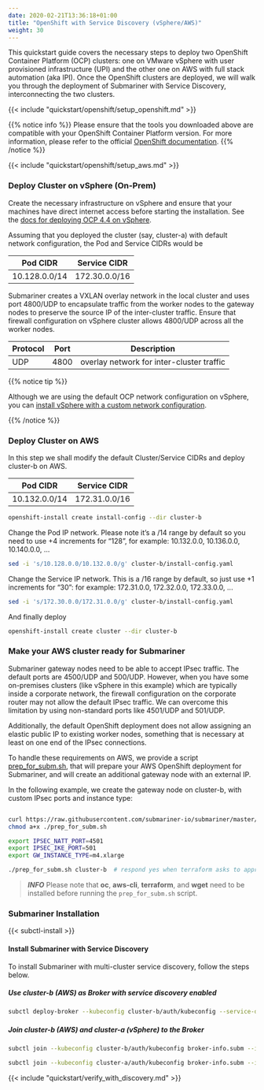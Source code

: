 ```yaml
---
date: 2020-02-21T13:36:18+01:00
title: "OpenShift with Service Discovery (vSphere/AWS)"
weight: 30
---
```


This quickstart guide covers the necessary steps to deploy two OpenShift Container Platform (OCP) clusters: one on VMware vSphere with user
provisioned infrastructure (UPI) and the other one on AWS with full stack automation (aka IPI). Once the OpenShift clusters are deployed,
we will walk you through the deployment of Submariner with Service Discovery, interconnecting the two clusters.

{{< include "quickstart/openshift/setup_openshift.md" >}}

{{% notice info %}}
Please ensure that the tools you downloaded above are compatible with your OpenShift Container Platform version. For more information,
please refer to the official [OpenShift documentation](https://docs.openshift.com/container-platform/).
{{% /notice %}}

{{< include "quickstart/openshift/setup_aws.md" >}}

### Deploy Cluster on vSphere (On-Prem)

Create the necessary infrastructure on vSphere and ensure that your machines have direct internet access before starting the installation.
See the [docs for deploying OCP 4.4 on
vSphere](https://docs.openshift.com/container-platform/4.4/installing/installing_vsphere/installing-vsphere.html).

Assuming that you deployed the cluster (say, cluster-a) with default network configuration, the Pod and Service CIDRs would be

| Pod CIDR     | Service CIDR |
|--------------|--------------|
|10.128.0.0/14 |172.30.0.0/16 |

Submariner creates a VXLAN overlay network in the local cluster and uses port 4800/UDP to encapsulate traffic from the worker nodes to the
gateway nodes to preserve the source IP of the inter-cluster traffic.
Ensure that firewall configuration on vSphere cluster allows 4800/UDP across all the worker nodes.

|  Protocol  |  Port  |     Description                              |
|------------|--------|----------------------------------------------|
|   UDP      |  4800  | overlay network for inter-cluster traffic    |

{{% notice tip %}}

Although we are using the default OCP network configuration on vSphere, you can [install vSphere with a custom network
configuration](https://red.ht/2WFjEVg).

{{% /notice %}}

### Deploy Cluster on AWS

In this step we shall modify the default Cluster/Service CIDRs and deploy cluster-b on AWS.

| Pod CIDR     | Service CIDR |
|--------------|--------------|
|10.132.0.0/14 |172.31.0.0/16 |

```bash
openshift-install create install-config --dir cluster-b
```

Change the Pod IP network. Please note it’s a /14 range by default so you need to use +4 increments for “128”, for example: 10.132.0.0,
10.136.0.0, 10.140.0.0, ...

```bash
sed -i 's/10.128.0.0/10.132.0.0/g' cluster-b/install-config.yaml
```

Change the Service IP network. This is a /16 range by default, so just use +1 increments for “30”: for example: 172.31.0.0, 172.32.0.0,
172.33.0.0, ...

```bash
sed -i 's/172.30.0.0/172.31.0.0/g' cluster-b/install-config.yaml
```

And finally deploy

```bash
openshift-install create cluster --dir cluster-b
```

### Make your AWS cluster ready for Submariner

Submariner gateway nodes need to be able to accept IPsec traffic. The default ports are 4500/UDP and 500/UDP.
However, when you have some on-premises clusters (like vSphere in this example) which are typically inside a corporate network, the firewall
configuration on the corporate router may not allow the default IPsec traffic.
We can overcome this limitation by using non-standard ports like 4501/UDP and 501/UDP.

Additionally, the default OpenShift deployment does not allow assigning an elastic public IP
to existing worker nodes, something that is necessary at least on one end of the IPsec connections.

To handle these requirements on AWS, we provide a script
[prep_for_subm.sh](https://github.com/submariner-io/submariner/blob/master/tools/openshift/ocp-ipi-aws/prep_for_subm.sh),
that will prepare your AWS OpenShift deployment for Submariner, and will create an additional gateway node with an external IP.

In the following example, we create the gateway node on cluster-b, with custom IPsec ports and instance type:

```bash

curl https://raw.githubusercontent.com/submariner-io/submariner/master/tools/openshift/ocp-ipi-aws/prep_for_subm.sh -L -O
chmod a+x ./prep_for_subm.sh

export IPSEC_NATT_PORT=4501
export IPSEC_IKE_PORT=501
export GW_INSTANCE_TYPE=m4.xlarge

./prep_for_subm.sh cluster-b  # respond yes when terraform asks to approve, or add after path: -auto-approve

```

> **_INFO_** Please note that  **oc**, **aws-cli**, **terraform**, and **wget** need to be installed before running the `prep_for_subm.sh` script.

### Submariner Installation

{{< subctl-install >}}

#### Install Submariner with Service Discovery

To install Submariner with multi-cluster service discovery, follow the steps below.

##### Use cluster-b (AWS) as Broker with service discovery enabled

```bash
subctl deploy-broker --kubeconfig cluster-b/auth/kubeconfig --service-discovery
```

##### Join cluster-b (AWS) and cluster-a (vSphere) to the Broker

```bash
subctl join --kubeconfig cluster-b/auth/kubeconfig broker-info.subm --ikeport 501 --nattport 4501
```

```bash
subctl join --kubeconfig cluster-a/auth/kubeconfig broker-info.subm --ikeport 501 --nattport 4501
```

{{< include "quickstart/verify_with_discovery.md" >}}
